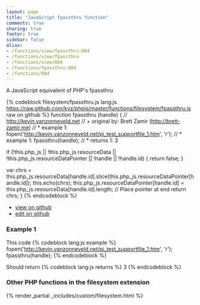 ```yaml
---
layout: page
title: "JavaScript fpassthru function"
comments: true
sharing: true
footer: true
sidebar: false
alias:
- /functions/view/fpassthru:804
- /functions/view/fpassthru
- /functions/view/804
- /functions/fpassthru:804
- /functions/804
---
```

<!-- Generated by Rakefile:build -->
A JavaScript equivalent of PHP's fpassthru

{% codeblock filesystem/fpassthru.js lang:js https://raw.github.com/kvz/phpjs/master/functions/filesystem/fpassthru.js raw on github %}
function fpassthru (handle) {
  // http://kevin.vanzonneveld.net
  // +   original by: Brett Zamir (http://brett-zamir.me)
  // *     example 1: fopen('http://kevin.vanzonneveld.net/pj_test_supportfile_1.htm', 'r');
  // *     example 1: fpassthru(handle);
  // *     returns 1: 3

  if (!this.php_js || !this.php_js.resourceData || !this.php_js.resourceDataPointer || !handle || !handle.id) {
    return false;
  }

  var chrs = this.php_js.resourceData[handle.id].slice(this.php_js.resourceDataPointer[handle.id]);
  this.echo(chrs);
  this.php_js.resourceDataPointer[handle.id] = this.php_js.resourceData[handle.id].length; // Place pointer at end
  return chrs;
}
{% endcodeblock %}

 - [view on github](https://github.com/kvz/phpjs/blob/master/functions/filesystem/fpassthru.js)
 - [edit on github](https://github.com/kvz/phpjs/edit/master/functions/filesystem/fpassthru.js)

### Example 1
This code
{% codeblock lang:js example %}
fopen('http://kevin.vanzonneveld.net/pj_test_supportfile_1.htm', 'r');
fpassthru(handle);
{% endcodeblock %}

Should return
{% codeblock lang:js returns %}
3
{% endcodeblock %}


### Other PHP functions in the filesystem extension
{% render_partial _includes/custom/filesystem.html %}
